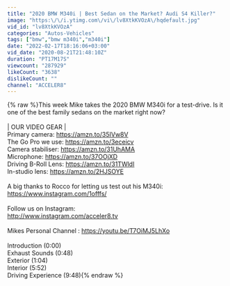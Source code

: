 ```yaml
---
title: "2020 BMW M340i | Best Sedan on the Market? Audi S4 Killer?"
image: "https:\/\/i.ytimg.com\/vi\/lv8XtkKVOzA\/hqdefault.jpg"
vid_id: "lv8XtkKVOzA"
categories: "Autos-Vehicles"
tags: ["bmw","bmw m340i","m340i"]
date: "2022-02-17T18:16:06+03:00"
vid_date: "2020-08-21T21:48:10Z"
duration: "PT17M17S"
viewcount: "287929"
likeCount: "3638"
dislikeCount: ""
channel: "ACCELER8"
---
```

{% raw %}This week Mike takes the 2020 BMW M340i for a test-drive. Is it one of the best family sedans on the market right now? <br /><br />| OUR VIDEO GEAR |<br />Primary camera: <a rel="nofollow" target="blank" href="https://amzn.to/35IVw8V">https://amzn.to/35IVw8V</a><br />The Go Pro we use: <a rel="nofollow" target="blank" href="https://amzn.to/3eceicv">https://amzn.to/3eceicv</a><br />Camera stabiliser: <a rel="nofollow" target="blank" href="https://amzn.to/31UhAMA">https://amzn.to/31UhAMA</a> <br />Microphone: <a rel="nofollow" target="blank" href="https://amzn.to/37OOjXD">https://amzn.to/37OOjXD</a><br />Driving B-Roll Lens: <a rel="nofollow" target="blank" href="https://amzn.to/31TWldI">https://amzn.to/31TWldI</a><br />In-studio lens: <a rel="nofollow" target="blank" href="https://amzn.to/2HJSOYE">https://amzn.to/2HJSOYE</a><br /><br />A big thanks to Rocco for letting us test out his M340i:<br /><a rel="nofollow" target="blank" href="https://www.instagram.com/1offfs/">https://www.instagram.com/1offfs/</a><br /><br />Follow us on Instagram:<br /><a rel="nofollow" target="blank" href="http://www.instagram.com/acceler8.tv">http://www.instagram.com/acceler8.tv</a><br /><br />Mikes Personal Channel : <a rel="nofollow" target="blank" href="https://youtu.be/T7OiMJ5LhXo">https://youtu.be/T7OiMJ5LhXo</a><br /><br />Introduction (0:00)<br />Exhaust Sounds (0:48)<br />Exterior (1:04)<br />Interior (5:52)<br />Driving Experience (9:48){% endraw %}
